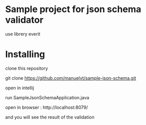 # Sample project for json schema validator

use librery everit

# Installing

clone this repository

git clone https://github.com/manuelyt/sample-json-schema.git

open in intellij

run SampleJsonSchemaApplication.java

open in browser :
http://localhost:8079/

and you will see the result of the validation